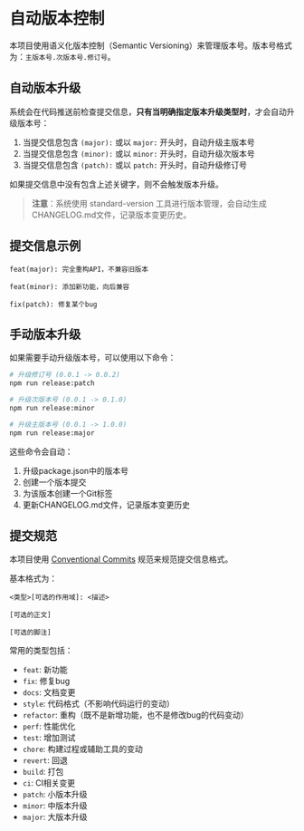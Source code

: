 # 自动版本控制

本项目使用语义化版本控制（Semantic Versioning）来管理版本号。版本号格式为：`主版本号.次版本号.修订号`。

## 自动版本升级

系统会在代码推送前检查提交信息，**只有当明确指定版本升级类型时**，才会自动升级版本号：

1. 当提交信息包含 `(major):` 或以 `major:` 开头时，自动升级主版本号
2. 当提交信息包含 `(minor):` 或以 `minor:` 开头时，自动升级次版本号
3. 当提交信息包含 `(patch):` 或以 `patch:` 开头时，自动升级修订号

如果提交信息中没有包含上述关键字，则不会触发版本升级。

> **注意**：系统使用 standard-version 工具进行版本管理，会自动生成CHANGELOG.md文件，记录版本变更历史。

## 提交信息示例

```
feat(major): 完全重构API，不兼容旧版本
```

```
feat(minor): 添加新功能，向后兼容
```

```
fix(patch): 修复某个bug
```

## 手动版本升级

如果需要手动升级版本号，可以使用以下命令：

```bash
# 升级修订号 (0.0.1 -> 0.0.2)
npm run release:patch

# 升级次版本号 (0.0.1 -> 0.1.0)
npm run release:minor

# 升级主版本号 (0.0.1 -> 1.0.0)
npm run release:major
```

这些命令会自动：

1. 升级package.json中的版本号
2. 创建一个版本提交
3. 为该版本创建一个Git标签
4. 更新CHANGELOG.md文件，记录版本变更历史

## 提交规范

本项目使用 [Conventional Commits](https://www.conventionalcommits.org/zh-hans/v1.0.0/) 规范来规范提交信息格式。

基本格式为：

```
<类型>[可选的作用域]: <描述>

[可选的正文]

[可选的脚注]
```

常用的类型包括：

- `feat`: 新功能
- `fix`: 修复bug
- `docs`: 文档变更
- `style`: 代码格式（不影响代码运行的变动）
- `refactor`: 重构（既不是新增功能，也不是修改bug的代码变动）
- `perf`: 性能优化
- `test`: 增加测试
- `chore`: 构建过程或辅助工具的变动
- `revert`: 回退
- `build`: 打包
- `ci`: CI相关变更
- `patch`: 小版本升级
- `minor`: 中版本升级
- `major`: 大版本升级
